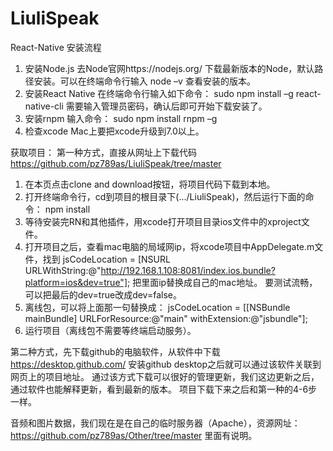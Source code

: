 # LiuliSpeak
React-Native 安装流程

1.	安装Node.js
去Node官网https://nodejs.org/ 下载最新版本的Node，默认路径安装。可以在终端命令行输入 node –v 查看安装的版本。
2.	安装React Native
在终端命令行输入如下命令：
sudo npm install –g react-native-cli
需要输入管理员密码，确认后即可开始下载安装了。
3.	安装rnpm
输入命令：
sudo npm install rnpm –g
4.	检查xcode
Mac上要把xcode升级到7.0以上。


获取项目：
第一种方式，直接从网址上下载代码 https://github.com/pz789as/LiuliSpeak/tree/master 
1.  在本页点击clone and download按钮，将项目代码下载到本地。
2.  打开终端命令行，cd到项目的根目录下(.../LiuliSpeak)，然后运行下面的命令：
npm install
3.  等待安装完RN和其他插件，用xcode打开项目目录ios文件中的xproject文件。
4.  打开项目之后，查看mac电脑的局域网ip，将xcode项目中AppDelegate.m文件，找到
jsCodeLocation = [NSURL URLWithString:@"http://192.168.1.108:8081/index.ios.bundle?platform=ios&dev=true"];
把里面ip替换成自己的mac地址。
要测试流畅，可以把最后的dev=true改成dev=false。
5.  离线包，可以将上面那一句替换成：
jsCodeLocation = [[NSBundle mainBundle] URLForResource:@"main" withExtension:@"jsbundle"];
6.  运行项目（离线包不需要等终端启动服务）。

第二种方式，先下载github的电脑软件，从软件中下载 https://desktop.github.com/
安装github desktop之后就可以通过该软件关联到网页上的项目地址。
通过该方式下载可以很好的管理更新，我们这边更新之后，通过软件也能解释更新，看到最新的版本。
项目下载下来之后和第一种的4-6步一样。

音频和图片数据，我们现在是在自己的临时服务器（Apache），资源网址：
https://github.com/pz789as/Other/tree/master
里面有说明。
